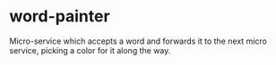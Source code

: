 # word-painter
Micro-service which accepts a word and forwards it to the next micro service, picking a color for it along the way.
